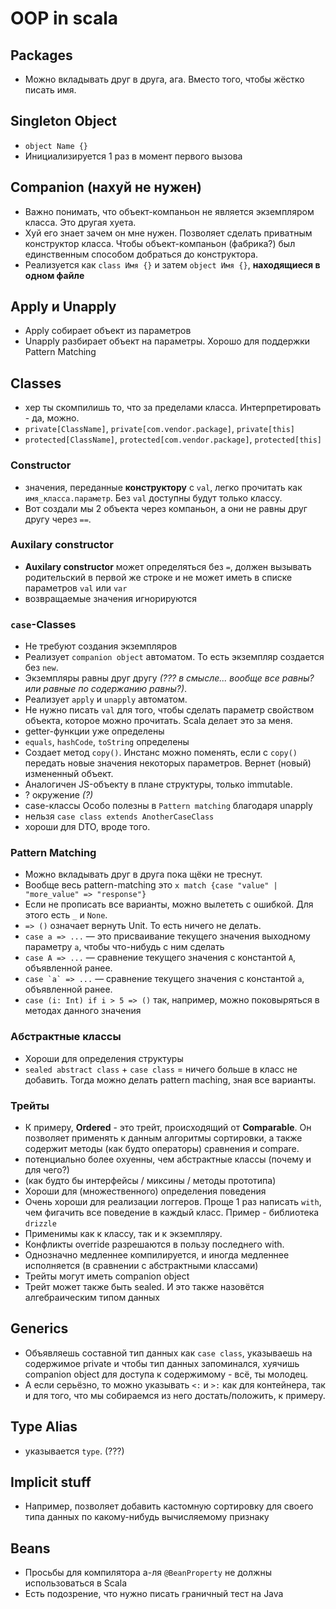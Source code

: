 # OOP in scala

## Packages

- Можно вкладывать друг в друга, ага. Вместо того, чтобы жёстко писать имя.

## Singleton Object

- `object Name {}`
- Инициализируется 1 раз в момент первого вызова

## Companion (нахуй не нужен)

- Важно понимать, что объект-компаньон не является экземпляром класса. Это другая хуета.
- Хуй его знает зачем он мне нужен. Позволяет сделать приватным конструктор класса. Чтобы объект-компаньон (фабрика?) был единственным способом добраться до конструктора. 
- Реализуется как `class Имя {}` и затем `object Имя {}`, **находящиеся в одном файле**

## Apply и Unapply

- Apply собирает объект из параметров
- Unapply разбирает объект на параметры. Хорошо для поддержки Pattern Matching

## Classes

- хер ты скомпилишь то, что за пределами класса. Интерпретировать - да, можно.
- `private[ClassName]`, `private[com.vendor.package]`, `private[this]`
- `protected[ClassName]`, `protected[com.vendor.package]`, `protected[this]`

### Constructor

- значения, переданные **конструктору** c `val`, легко прочитать как `имя_класса.параметр`. Без `val` доступны будут только классу.
- Вот создали мы 2 объекта через компаньон, а они не равны друг другу через `==`.

### Auxilary constructor

- **Auxilary constructor** может определяться без `=`, должен вызывать родительский в первой же строке и не может иметь в списке параметров `val` или `var`
- возвращаемые значения игнорируются


### `case`-Classes

- Не требуют создания экземпляров
- Реализует `companion object` автоматом. То есть экземпляр создается без `new`.
- Экземпляры равны друг другу *(??? в смысле... вообще все равны? или равные по содержанию равны?)*.
- Реализует `apply` и `unapply` автоматом.
- Не нужно писать `val` для того, чтобы сделать параметр свойством объекта, которое можно прочитать. Scala делает это за меня.
- getter-функции уже определены
- `equals`, `hashCode`, `toString` определены
- Создает метод `copy()`. Инстанс можно поменять, если с `copy()` передать новые значения некоторых параметров. Вернет (новый) измененный объект.
- Аналогичен JS-объекту в плане структуры, только immutable.
- ? окружение *(?)*
- case-классы Особо полезны в `Pattern matching` благодаря unapply
- нельзя `case class extends AnotherCaseClass`
- хороши для DTO, вроде того.

### Pattern Matching

- Можно вкладывать друг в друга пока щёки не треснут.
- Вообще весь pattern-matching это `x match {case "value" | "more_value" => "response"}`
- Если не прописать все варианты, можно вылететь с ошибкой. Для этого есть `_` и `None`.
- `=> ()` означает вернуть Unit. То есть ничего не делать.
- `case a => ...` — это присваивание текущего значения выходному параметру `a`, чтобы что-нибудь с ним сделать
- `case A => ...` — сравнение текущего значения с константой `A`, объявленной ранее.
- ```case `a` => ...``` — сравнение текущего значения с константой `a`, объявленной ранее.
- `case (i: Int) if i > 5 => ()` так, например, можно поковыряться в методах данного значения

### Абстрактные классы

- Хороши для определения структуры
- `sealed abstract class` + `case class` = ничего больше в класс не добавить. Тогда можно делать pattern maching, зная все варианты.

### Трейты

- К примеру, **Ordered** - это трейт, происходящий от **Comparable**. Он позволяет применять к данным алгоритмы сортировки, а также содержит методы (как будто операторы) сравнения и compare.
- потенциально более охуенны, чем абстрактные классы (почему и для чего?)
- (как будто бы интерфейсы / миксины / методы прототипа)
- Хороши для (множественного) определения поведения
- Очень хороши для реализации логгеров. Проще 1 раз написать `with`, чем фигачить все поведение в каждый класс. Пример - библиотека `drizzle`
- Применимы как к классу, так и к экземпляру.
- Конфликты override разрешаются в пользу последнего with.
- Однозначно медленнее компилируется, и иногда медленнее исполняется (в сравнении с абстрактными классами)
- Трейты могут иметь companion object
- Трейт может также быть sealed. И это также назовётся алгебраическим типом данных

## Generics

- Объявляешь составной тип данных как `case class`, указываешь на содержимое private и чтобы тип данных запоминался, хуячишь companion object для доступа к содержимому - всё, ты молодец.
- А если серьёзно, то можно указывать `<:` и `>:` как для контейнера, так и для того, что мы собираемся из него достать/положить, к примеру.

## Type Alias

- указывается `type`. (???)

## Implicit stuff

- Например, позволяет добавить кастомную сортировку для своего типа данных по какому-нибудь вычисляемому признаку

## Beans

- Просьбы для компилятора а-ля `@BeanProperty` не должны использоваться в Scala
- Есть подозрение, что нужно писать граничный тест на Java